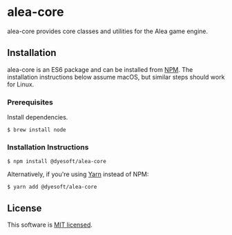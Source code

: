 # alea-core

alea-core provides core classes and utilities for the Alea game engine.

## Installation

alea-core is an ES6 package and can be installed from [NPM](https://www.npmjs.com/).
The installation instructions below assume macOS, but similar steps should work for Linux.

### Prerequisites

Install dependencies.

```
$ brew install node
```

### Installation Instructions

```
$ npm install @dyesoft/alea-core
```

Alternatively, if you're using [Yarn](https://yarnpkg.com/) instead of NPM:

```
$ yarn add @dyesoft/alea-core
```

## License

This software is [MIT licensed](./LICENSE).
